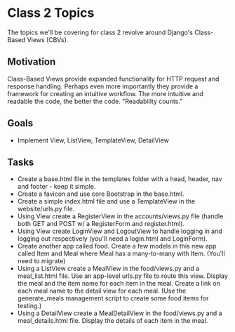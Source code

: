 Class 2 Topics
==============

The topics we'll be covering for class 2 revolve around Django's Class-Based Views (CBVs).

Motivation
----------

Class-Based Views provide expanded functionality for HTTP request and response handling.  Perhaps even more importantly they provide a framework for creating an intuitive workflow.  The more intuitive and readable the code, the better the code.  "Readability counts."

Goals
-----

 - Implement View, ListView, TemplateView, DetailView

Tasks
-----

 - Create a base.html file in the templates folder with a head, header, nav and footer - keep it simple.
 - Create a favicon and use core Bootstrap in the base.html.
 - Create a simple index.html file and use a TemplateView in the website/urls.py file.
 - Using View create a RegisterView in the accounts/views.py file (handle both GET and POST w/ a RegisterForm and register.html).
 - Using View create LoginView and LogoutView to handle logging in and logging out respectively (you'll need a login.html and LoginForm).
 - Create another app called food.  Create a few models in this new app called Item and Meal where Meal has a many-to-many with Item.  (You'll need to migrate)
 - Using a ListView create a MealView in the food/views.py and a meal_list.html file.  Use an app-level urls.py file to route this view.  Display the meal and the item name for each item in the meal.  Create a link on each meal name to the detail view for each meal.  (Use the generate_meals management script to create some food items for testing.)
 - Using a DetailView create a MealDetailView in the food/views.py and a meal_details.html file.  Display the details of each item in the meal.
